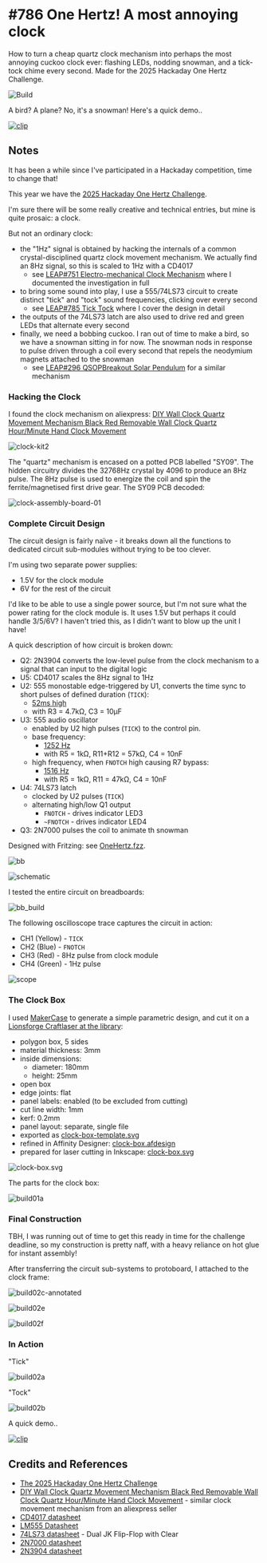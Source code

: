 # #786 One Hertz! A most annoying clock

How to turn a cheap quartz clock mechanism into perhaps the most annoying cuckoo clock ever: flashing LEDs, nodding snowman, and a tick-tock chime every second. Made for the 2025 Hackaday One Hertz Challenge.

![Build](./assets/OneHertz_build.jpg?raw=true)

A bird? A plane? No, it's a snowman! Here's a quick demo..

[![clip](https://img.youtube.com/vi/yvBD1zZQLHg/0.jpg)](https://www.youtube.com/watch?v=yvBD1zZQLHg)

## Notes

It has been a while since I've participated in a Hackaday competition, time to change that!

This year we have the
[2025 Hackaday One Hertz Challenge](https://hackaday.com/2025/06/26/announcing-the-2025-hackaday-one-hertz-challenge/).

I'm sure there will be some really creative and technical entries, but mine is quite prosaic: a clock.

But not an ordinary clock:

* the "1Hz" signal is obtained by hacking the internals of a common crystal-disciplined quartz clock movement mechanism. We actually find an 8Hz signal, so this is scaled to 1Hz with a CD4017
    * see [LEAP#751 Electro-mechanical Clock Mechanism](../../Kinetics/ElectroMechanicalClockMechanism/) where I documented the investigation in full
* to bring some sound into play, I use a 555/74LS73 circuit to create distinct "tick" and "tock" sound frequencies, clicking over every second
    * see [LEAP#785 Tick Tock](../../Electronics101/555Timer/TickTock/) where I cover the design in detail
* the outputs of the 74LS73 latch are also used to drive red and green LEDs that alternate every second
* finally, we need a bobbing cuckoo. I ran out of time to make a bird, so we have a snowman sitting in for now. The snowman nods in response to pulse driven through a coil every second that repels the neodymium magnets attached to the snowman
    * see [LEAP#296 QSOPBreakout Solar Pendulum](../../BoldportClub/QSOPBreakout/SolarPendulum/) for a similar mechanism

### Hacking the Clock

I found the clock mechanism on aliexpress:
[DIY Wall Clock Quartz Movement Mechanism Black Red Removable Wall Clock Quartz Hour/Minute Hand Clock Movement](https://www.aliexpress.com/item/32687248673.html)

![clock-kit2](./assets/clock-kit2.jpg)

The "quartz" mechanism is encased on a potted PCB labelled "SY09".
The hidden circuitry divides the 32768Hz crystal by 4096 to produce an 8Hz pulse. The 8Hz pulse is used to energize the coil and spin the ferrite/magnetised first drive gear.
The SY09 PCB decoded:

![clock-assembly-board-01](./assets/clock-assembly-board-01.jpg)

### Complete Circuit Design

The circuit design is fairly naïve - it breaks down all the functions to dedicated circuit sub-modules without trying to be too clever.

I'm using two separate power supplies:

* 1.5V for the clock module
* 6V for the rest of the circuit

I'd like to be able to use a single power source, but I'm not sure what the power rating for the clock module is. It uses 1.5V but perhaps it could handle 3/5/6V? I haven't tried this, as I didn't want to blow up the unit I have!

A quick description of how circuit is broken down:

* Q2: 2N3904 converts the low-level pulse from the clock mechanism to a signal that can input to the digital logic
* U5: CD4017 scales the 8Hz signal to 1Hz
* U2: 555 monostable edge-triggered by U1, converts the time sync to short pulses of defined duration (`TICK`):
    * [52ms high](https://visual555.tardate.com/?mode=monostable&r1=4.7&c=10)
    * with R3 = 4.7kΩ, C3 = 10µF
* U3: 555 audio oscillator
    * enabled by U2 high pulses (`TICK`) to the control pin.
    * base frequency:
        * [1252 Hz](https://visual555.tardate.com/?mode=astable&r1=1&r2=57&c=0.01)
        * with R5 = 1kΩ, R11+R12 = 57kΩ, C4 = 10nF
    * high frequency, when `FNOTCH` high causing R7 bypass:
        * [1516 Hz](https://visual555.tardate.com/?mode=astable&r1=1&r2=47&c=0.01)
        * with R5 = 1kΩ, R11 = 47kΩ, C4 = 10nF
* U4: 74LS73 latch
    * clocked by U2 pulses (`TICK`)
    * alternating high/low Q1 output
        * `FNOTCH` - drives indicator LED3
        * `~FNOTCH` - drives indicator LED4
* Q3: 2N7000 pulses the coil to animate th snowman

Designed with Fritzing: see [OneHertz.fzz](./OneHertz.fzz).

![bb](./assets/OneHertz_bb.jpg?raw=true)

![schematic](./assets/OneHertz_schematic.jpg?raw=true)

I tested the entire circuit on breadboards:

![bb_build](./assets/OneHertz_bb_build.jpg?raw=true)

The following oscilloscope trace captures the circuit in action:

* CH1 (Yellow) - `TICK`
* CH2 (Blue) - `FNOTCH`
* CH3 (Red) - 8Hz pulse from clock module
* CH4 (Green) - 1Hz pulse

![scope](./assets/scope.gif)

### The Clock Box

I used [MakerCase](https://en.makercase.com/) to generate a simple parametric design,
and cut it on a [Lionsforge Craftlaser at the library](../../Equipment/NLB/LionsforgeCraftlaser/):

* polygon box, 5 sides
* material thickness: 3mm
* inside dimensions:
    * diameter: 180mm
    * height: 25mm
* open box
* edge joints: flat
* panel labels: enabled (to be excluded from cutting)
* cut line width: 1mm
* kerf: 0.2mm
* panel layout: separate, single file
* exported as [clock-box-template.svg](./assets/clock-box-template.svg)
* refined in Affinity Designer: [clock-box.afdesign](./assets/clock-box.afdesign)
* prepared for laser cutting in Inkscape: [clock-box.svg](./assets/clock-box.svg)

![clock-box.svg](./assets/clock-box.svg)

The parts for the clock box:

![build01a](./assets/build01a.jpg)

### Final Construction

TBH, I was running out of time to get this ready in time for the challenge deadline,
so my construction is pretty naff, with a heavy reliance on hot glue for instant assembly!

After transferring the circuit sub-systems to protoboard, I attached to the clock frame:

![build02c-annotated](./assets/build02c-annotated.jpg?raw=true)

![build02e](./assets/build02e.jpg?raw=true)

![build02f](./assets/build02f.jpg?raw=true)

### In Action

"Tick"

![build02a](./assets/build02a.jpg?raw=true)

"Tock"

![build02b](./assets/build02b.jpg?raw=true)

A quick demo..

[![clip](https://img.youtube.com/vi/yvBD1zZQLHg/0.jpg)](https://www.youtube.com/watch?v=yvBD1zZQLHg)

## Credits and References

* [The 2025 Hackaday One Hertz Challenge](https://hackaday.com/2025/06/26/announcing-the-2025-hackaday-one-hertz-challenge/)
* [DIY Wall Clock Quartz Movement Mechanism Black Red Removable Wall Clock Quartz Hour/Minute Hand Clock Movement](https://www.aliexpress.com/item/32687248673.html) - similar clock movement mechanism from an aliexpress seller
* [CD4017 datasheet](https://www.futurlec.com/4000Series/CD4017.shtml)
* [LM555 Datasheet](https://www.futurlec.com/Linear/LM555CN.shtml)
* [74LS73 datasheet](https://www.futurlec.com/74LS/74LS73.shtml) - Dual JK Flip-Flop with Clear
* [2N7000 datasheet](https://www.futurlec.com/Transistors/2N7000.shtml)
* [2N3904 datasheet](https://www.futurlec.com/Transistors/2N3904.shtml)
